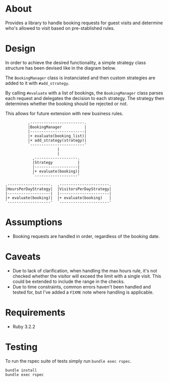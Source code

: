 # About

Provides a library to handle booking requests for guest visits and
determine who's allowed to visit based on pre-stablished rules.

# Design

In order to achieve the desired functionality, a simple strategy class structure
has been devised like in the diagram below.

The `BookingManager` class is instanciated and then custom strategies are added to
it with `#add_strategy`.

By calling `#evaluate` with a list of bookings, the `BookingManager` class parses
each request and delegates the decision to each strategy.
The strategy then determines whether the booking should be rejected or not.

This allows for future extension with new business rules.


```
          ,------------------------.           
          |BookingManager          |           
          |------------------------|           
          |+ evaluate(booking_list)|           
          |+ add_strategy(strategy)|           
          `------------------------'           
                       |                       
                       |                       
            ,-------------------.              
            |Strategy           |              
            |-------------------|              
            |+ evaluate(booking)|              
            `-------------------'              
                                               
,-------------------.  ,----------------------.
|HoursPerDayStrategy|  |VisitorsPerDayStrategy|
|-------------------|  |----------------------|
|+ evaluate(booking)|  |+ evaluate(booking)   |
`-------------------'  `----------------------'
```

# Assumptions

- Booking requests are handled in order, regardless of the booking date.

# Caveats

- Due to lack of clarification, when handling the max hours rule, it's not checked whether the visitor will exceed the limit with a single visit. This could be extended to include the range in the checks.
- Due to time constraints, common errors haven't been handled and tested for, but I've added a `FIXME` note where handling is applicable.


# Requirements

* Ruby 3.2.2

# Testing

To run the rspec suite of tests simply run `bundle exec rspec`.

```
bundle install
bundle exec rspec
```
